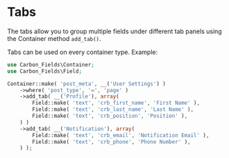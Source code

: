 # Tabs

The tabs allow you to group multiple fields under different tab panels using the Container method `add_tab()`.

Tabs can be used on every container type. Example:

```php
use Carbon_Fields\Container;
use Carbon_Fields\Field;

Container::make( 'post_meta', __('User Settings') )
    ->where( 'post_type', '=', 'page' )
    ->add_tab( __('Profile'), array(
        Field::make( 'text', 'crb_first_name', 'First Name' ),
        Field::make( 'text', 'crb_last_name', 'Last Name' ),
        Field::make( 'text', 'crb_position', 'Position' ),
    ) )
    ->add_tab( __('Notification'), array(
        Field::make( 'text', 'crb_email', 'Notification Email' ),
        Field::make( 'text', 'crb_phone', 'Phone Number' ),
    ) );
```